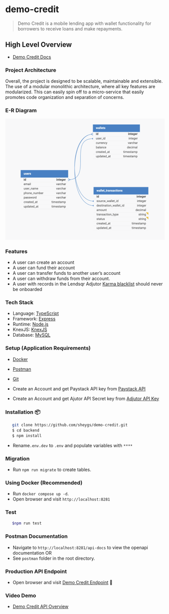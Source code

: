 # demo-credit

> Demo Credit is a mobile lending app with wallet functionality for borrowers to receive loans and make repayments.

## High Level Overview

- [Demo Credit Docs](https://www.notion.so/Demo-Credit-acb077a3a22141e7b3dc5e01c92b5158)

### Project Architecture

Overall, the project is designed to be scalable, maintainable and extensible. The use of a modular monolithic architecture, where all key features are modularized. This can easily spin off to a micro-service that easily promotes code organization and separation of concerns.

### E-R Diagram

![E-R Diagram](./E-R-diagram.png)

### Features

- A user can create an account
- A user can fund their account
- A user can transfer funds to another user’s account
- A user can withdraw funds from their account.
- A user with records in the Lendsqr Adjutor [Karma blacklist](https://api.adjutor.io/) should never be onboarded

### Tech Stack

- Language: [TypeScript](https://www.typescriptlang.org/)
- Framework: [Express](https://expressjs.com/)
- Runtime: [Node.js](https://nodejs.org/en)
- KnexJS: [KnexJS](https://knexjs.org/)
- Database: [MySQL](https://www.mysql.com/)

### Setup (Application Requirements)

- [Docker](https://www.docker.com/)
- [Postman](https://www.postman.com/downloads/)
- [Git](https://git-scm.com/downloads)

- Create an Account and get Paystack API key from [Paystack API](https://paystack.com/gh/developers?q=/developers)
- Create an Account and get Ajutor API Secret key from [Adjutor API Key](https://app.adjutor.io/signup?source=adjutor-api-documentation)

### Installation 📦

```bash
   git clone https://github.com/sheygs/demo-credit.git
   $ cd backend
   $ npm install
```

- Rename`.env.dev` to `.env` and populate variables with `****`

### Migration

- Run `npm run migrate` to create tables.

### Using Docker (Recommended)

- Run `docker compose up -d`.
- Open browser and visit `http://localhost:8281`

### Test

```bash
   $npm run test
```

### Postman Documentation

- Navigate to `http://localhost:8281/api-docs` to view the openapi documentation OR
- See `postman` folder in the root directory.

### Production API Endpoint

- Open browser and visit [Demo Credit Endpoint](https://olusegun-ekoh-lendsqr-be-test.up.railway.app) 🚀

### Video Demo

- [Demo Credit API Overview](https://www.loom.com/share/5eb098d6d12c443b98cda897d28d7db5?sid=c7230024-43b7-49f2-b7f3-05bac29ceec6)
